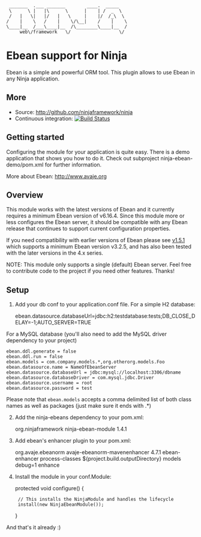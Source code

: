      _______  .___ _______        ____.  _____   
     \      \ |   |\      \      |    | /  _  \  
     /   |   \|   |/   |   \     |    |/  /_\  \
    /    |    \   /    |    \/\__|    /    |    \
    \____|__  /___\____|__  /\________\____|__  /
         web\/framework   \/                  \/



Ebean support for Ninja
=======================
Ebean is a simple and powerful ORM tool.
This plugin allows to use Ebean in any Ninja
application.

More
----

 * Source: http://github.com/ninjaframework/ninja
 * Continuous integration: [![Build Status](https://api.travis-ci.org/ninjaframework/ninja-ebean.svg)](https://travis-ci.org/ninjaframework/ninja-ebean)


Getting started
---------------
Configuring the module for your application is quite easy. There
is a demo application that shows you how to do it.
Check out subproject ninja-ebean-demo/pom.xml for
further information.

More about Ebean: http://www.avaje.org

Overview
--------

This module works with the latest versions of Ebean and it currently requires a
minimum Ebean version of v6.16.4. Since this module more or less configures the Ebean server,
it should be compatible with any Ebean release that continues to support current
configuration properties.

If you need compatibility with earlier versions of Ebean please see [v1.5.1](https://github.com/ninjaframework/ninja-ebean/releases/tag/ninja-ebean-1.5.1) which supports a minimum Ebean version v3.2.5, and has also been tested with the later versions
in the 4.x series.

NOTE: This module only supports a single (default) Ebean server.  Feel free to
contribute code to the project if you need other features. Thanks!

Setup
-----

1) Add your db conf to your application.conf file. For a simple H2 database:

    ebean.datasource.databaseUrl=jdbc:h2:testdatabase:tests;DB_CLOSE_DELAY=-1;AUTO_SERVER=TRUE

For a MySQL database (you'll also need to add the MySQL driver dependency to
your project)

    ebean.ddl.generate = false
    ebean.ddl.run = false
    ebean.models = com.company.models.*,org.otherorg.models.Foo
    ebean.datasource.name = NameOfEbeanServer
    ebean.datasource.databaseUrl = jdbc:mysql://localhost:3306/dbname
    ebean.datasource.databaseDriver = com.mysql.jdbc.Driver
    ebean.datasource.username = root
    ebean.datasource.password = test


Please note that <code>ebean.models</code> accepts a comma delimited list of
both class names as well as packages (just make sure it ends with .*)

2) Add the ninja-ebeans dependency to your pom.xml:

    <dependency>
        <groupId>org.ninjaframework</groupId>
        <artifactId>ninja-ebean-module</artifactId>
        <version>1.4.1</version>
    </dependency>

3) Add ebean's enhancer plugin to your pom.xml:

    <plugin>
        <groupId>org.avaje.ebeanorm</groupId>
        <artifactId>avaje-ebeanorm-mavenenhancer</artifactId>
        <version>4.7.1</version>
        <executions>
            <execution>
                <id>ebean-enhancer</id>
                <phase>process-classes</phase>
                <configuration>
                    <classSource>${project.build.outputDirectory}</classSource>
                    <packages>models</packages>
                    <transformArgs>debug=1</transformArgs>
                </configuration>
                <goals>
                    <goal>enhance</goal>
                </goals>
            </execution>
        </executions>
    </plugin>

4) Install the module in your conf.Module:

    protected void configure() {

        // This installs the NinjaModule and handles the lifecycle
        install(new NinjaEbeanModule());
    }


And that's it already :)
